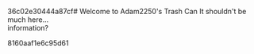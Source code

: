 36c02e30444a87cf# Welcome to Adam2250's Trash Can
It shouldn't be much here...<br>
information?<br>

8160aaf1e6c95d61
